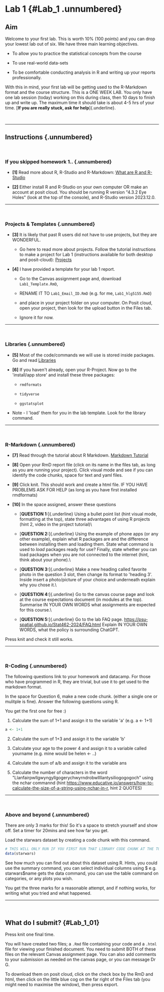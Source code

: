 


# Lab 1 {#Lab_1 .unnumbered}

## Aim

Welcome to your first lab. This is worth 10% (100 points) and you can drop your lowest lab out of six. We have three main learning objectives.

-   To allow you to practice the statistical concepts from the course

-   To use real-world data-sets

-   To be comfortable conducting analysis in R and writing up your reports professionally.

With this in mind, your first lab will be getting used to the R-Markdown format and the course structure. This is a ONE WEEK LAB. You only have one lab session (today) working on this during class, then 10 days to finish up and write up. The maximum time it should take is about 4-5 hrs of your time. [**If you are really stuck, ask for help**]{.underline}.

<br>

------------------------------------------------------------------------

## Instructions {.unnumbered}

<br>

### If you skipped homework 1.. {.unnumbered}

-   **[1]** Read more about R, R-Studio and R-Markdown: [What are R and R-Studio](#WhatIsR)

-   **[2]** Either install R and R-Studio on your own computer OR make an account at posit cloud. You should be running R version "4.3.2 Eye Holes" (look at the top of the console), and R-Studio version 2023.12.0.

------------------------------------------------------------------------

<br>

### Projects & Templates {.unnumbered}

-   **[3]** It is likely that past R users did not have to use projects, but they are WONDERFUL.

    -   Go here to read more about projects. Follow the tutorial instructions to make a project for Lab 1 (instructions available for both desktop and posit-cloud): [Projects](#T1_Projects)

-   **[4]** I have provided a template for your lab 1 report.

    -   Go to the Canvas assignment page and, download `Lab1_Template.RmD`,

    -   RENAME IT TO `Lab1_Email_ID.RmD` (e.g. for me, `Lab1_hlg5155.RmD`)

    -   and place in your project folder on your computer. On Posit cloud, open your project, then look for the upload button in the Files tab.

    -   Ignore it for now.

------------------------------------------------------------------------

<br>

### Libraries {.unnumbered}

-   **[5]** Most of the code/commands we will use is stored inside packages. Go and read [Libraries](#T2_Libraries)

-   **[6]** If you haven't already, open your R-Project. Now go to the 'install/app store' and install these three packages:

    -   `rmdformats`

    -   `tidyverse`

    -   `ggstatsplot`

-   Note - I 'load' them for you in the lab template. Look for the library command.

------------------------------------------------------------------------

<br>

### R-Markdown {.unnumbered}

-   **[7]** Read through the tutorial about R Markdown. [Markdown Tutorial](#T3_Markdown)

-   **[8]** Open your RmD report file (click on its name in the files tab, as long as you are running your project). Click visual mode and see if you can identify the code chunks, space for text and yaml files.

-   **[9]** Click knit. This should work and create a html file. IF YOU HAVE PROBLEMS ASK FOR HELP (as long as you have first installed rmdformats)

-   **[10]** In the space assigned, answer these questions

    -   [**QUESTION 1:**]{.underline} Using a bullet point list (hint visual mode, formatting at the top), state three advantages of using R projects (hint 2, video in the project tutorial)\

    -   [**QUESTION 2:**]{.underline} Using the example of phone apps (or any other example), explain what R packages are and the difference between installing them and loading them. State what command is used to *load* packages ready for use? Finally, state whether you can load packages when you are not connected to the internet (hint, think about your phone).\

    -   [**QUESTION 3:**]{.underline} Make a new heading called favorite photo in the question 3 slot, then change its format to 'heading 3'. Inside insert a photo/picture of your choice and underneath explain why you chose it.\

    -   [**QUESTION 4:**]{.underline} Go to the canvas course page and look at the course expectations document (in modules at the top). Summarise IN YOUR OWN WORDS what assignments are expected for this course.\

    -   [**QUESTION 5:**]{.underline} Go to the lab FAQ page. <https://psu-spatial.github.io/Stat462-2024/FAQ.html> Explain IN YOUR OWN WORDS, what the policy is surrounding ChatGPT.

Press knit and check it still works.

------------------------------------------------------------------------

<br>

### R-Coding {.unnumbered}

The following questions link to your homework and datacamp. For those who have programmed in R, they are trivial, but use it to get used to the markdown format.

In the space for Question 6, make a new code chunk.  (either a single one or mulitple is fine).  Answer the following questions using R.

You get the first one for free :)

1. Calculate the sum of 1+1 and assign it to the variable 'a' (e.g. a <- 1+1)


```r
a <- 1+1
```


2. Calculate the sum of 1+3 and assign it to the variable 'b' 

3. Calculate your age to the power 4 and assign it to a variable called yourname (e.g. mine would be helen <- ..)

4. Calculate the sum of a/b and assign it to the variable ans

5. Calculate the number of characters in the word "Llanfairpwllgwyngyllgogerychwyrndrobwllllantysiliogogogoch" using the nchar commannd (hint https://www.educative.io/answers/how-to-calculate-the-size-of-a-string-using-nchar-in-r,  hint 2 QUOTES)


------------------------------------------------------------------------

<br>

### Above and beyond {.unnumbered}

There are only 3 marks for this!  So it's a space to stretch yourself and show off.  Set a timer for 20mins and see how far you get.

Load the starwars dataset by creating a code chunk with this command.


```r
# THIS WILL ONLY RUN IF YOU FIRST RUN THAT LIBRARY CODE CHUNK AT THE TOP
data(starwars)
```

See how much you can find out about this dataset using R.  Hints, you could use the summary command, you can select individual columns using $ e.g. starwars$name gets the data command, you can use the table command on categories, or any plots you wish.

You get the three marks for a reasonable attempt, and if nothing works, for writing what you tried and what happened.



------------------------------------------------------------------------

<br>

## What do I submit? {#Lab_1_01}

Press knit one final time.

You will have created two files; a `.Rmd` file containing your code and a `.html` file for viewing your finished document. You need to submit BOTH of these files on the relevant Canvas assignment page. You can also add comments to your submission as needed on the canvas page, or you can message Dr G.

To download them on posit cloud, click on the check box by the RmD and html, then click on the little blue cog on the far right of the Files tab (you might need to maximise the window), then press export.


